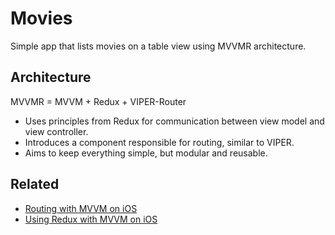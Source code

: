 # Movies

Simple app that lists movies on a table view using MVVMR architecture.

## Architecture

MVVMR = MVVM + Redux + VIPER-Router

- Uses principles from Redux for communication between view model and view controller.
- Introduces a component responsible for routing, similar to VIPER.
- Aims to keep everything simple, but modular and reusable.

## Related

- [Routing with MVVM on iOS](https://medium.com/@gokselkoksal/routing-with-mvvm-on-ios-f22d021ad2b2)
- [Using Redux with MVVM on iOS](https://medium.com/@gokselkoksal/using-redux-with-mvvm-on-ios-18212454d676)

